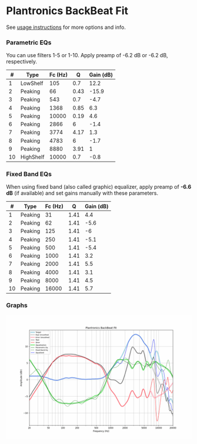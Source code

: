 # Plantronics BackBeat Fit
See [usage instructions](https://github.com/jaakkopasanen/AutoEq#usage) for more options and info.

### Parametric EQs
You can use filters 1-5 or 1-10. Apply preamp of -6.2 dB or -6.2 dB, respectively.

|   # | Type      |   Fc (Hz) |    Q |   Gain (dB) |
|-----|-----------|-----------|------|-------------|
|   1 | LowShelf  |       105 | 0.7  |        12.2 |
|   2 | Peaking   |        66 | 0.43 |       -15.9 |
|   3 | Peaking   |       543 | 0.7  |        -4.7 |
|   4 | Peaking   |      1368 | 0.85 |         6.3 |
|   5 | Peaking   |     10000 | 0.19 |         4.6 |
|   6 | Peaking   |      2866 | 6    |        -1.4 |
|   7 | Peaking   |      3774 | 4.17 |         1.3 |
|   8 | Peaking   |      4783 | 6    |        -1.7 |
|   9 | Peaking   |      8880 | 3.91 |         1   |
|  10 | HighShelf |     10000 | 0.7  |        -0.8 |

### Fixed Band EQs
When using fixed band (also called graphic) equalizer, apply preamp of **-6.6 dB** (if available) and set gains manually with these parameters.

|   # | Type    |   Fc (Hz) |    Q |   Gain (dB) |
|-----|---------|-----------|------|-------------|
|   1 | Peaking |        31 | 1.41 |         4.4 |
|   2 | Peaking |        62 | 1.41 |        -5.6 |
|   3 | Peaking |       125 | 1.41 |        -6   |
|   4 | Peaking |       250 | 1.41 |        -5.1 |
|   5 | Peaking |       500 | 1.41 |        -5.4 |
|   6 | Peaking |      1000 | 1.41 |         3.2 |
|   7 | Peaking |      2000 | 1.41 |         5.5 |
|   8 | Peaking |      4000 | 1.41 |         3.1 |
|   9 | Peaking |      8000 | 1.41 |         4.5 |
|  10 | Peaking |     16000 | 1.41 |         5.7 |

### Graphs
![](./Plantronics%20BackBeat%20Fit.png)
